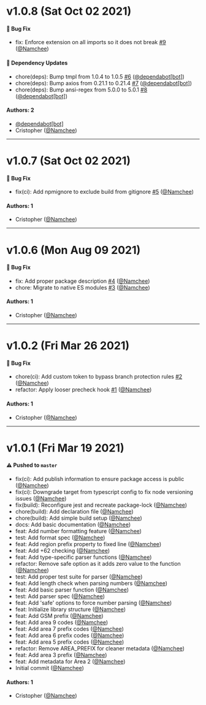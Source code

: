 # v1.0.8 (Sat Oct 02 2021)

#### 🐛 Bug Fix

- fix: Enforce extension on all imports so it does not break [#9](https://github.com/Namchee/telepon/pull/9) ([@Namchee](https://github.com/Namchee))

#### 🔩 Dependency Updates

- chore(deps): Bump tmpl from 1.0.4 to 1.0.5 [#6](https://github.com/Namchee/telepon/pull/6) ([@dependabot[bot]](https://github.com/dependabot[bot]))
- chore(deps): Bump axios from 0.21.1 to 0.21.4 [#7](https://github.com/Namchee/telepon/pull/7) ([@dependabot[bot]](https://github.com/dependabot[bot]))
- chore(deps): Bump ansi-regex from 5.0.0 to 5.0.1 [#8](https://github.com/Namchee/telepon/pull/8) ([@dependabot[bot]](https://github.com/dependabot[bot]))

#### Authors: 2

- [@dependabot[bot]](https://github.com/dependabot[bot])
- Cristopher ([@Namchee](https://github.com/Namchee))

---

# v1.0.7 (Sat Oct 02 2021)

#### 🐛 Bug Fix

- fix(ci): Add npmignore to exclude build from gitignore [#5](https://github.com/Namchee/telepon/pull/5) ([@Namchee](https://github.com/Namchee))

#### Authors: 1

- Cristopher ([@Namchee](https://github.com/Namchee))

---

# v1.0.6 (Mon Aug 09 2021)

#### 🐛 Bug Fix

- fix: Add proper package description [#4](https://github.com/Namchee/telepon/pull/4) ([@Namchee](https://github.com/Namchee))
- chore: Migrate to native ES modules [#3](https://github.com/Namchee/telepon/pull/3) ([@Namchee](https://github.com/Namchee))

#### Authors: 1

- Cristopher ([@Namchee](https://github.com/Namchee))

---

# v1.0.2 (Fri Mar 26 2021)

#### 🐛 Bug Fix

- chore(ci): Add custom token to bypass branch protection rules [#2](https://github.com/Namchee/telepon/pull/2) ([@Namchee](https://github.com/Namchee))
- refactor: Apply looser precheck hook [#1](https://github.com/Namchee/telepon/pull/1) ([@Namchee](https://github.com/Namchee))

#### Authors: 1

- Cristopher ([@Namchee](https://github.com/Namchee))

---

# v1.0.1 (Fri Mar 19 2021)

#### ⚠️ Pushed to `master`

- fix(ci): Add publish information to ensure package access is public ([@Namchee](https://github.com/Namchee))
- fix(ci): Downgrade target from typescript config to fix node versioning issues ([@Namchee](https://github.com/Namchee))
- fix(build): Reconfigure jest and recreate package-lock ([@Namchee](https://github.com/Namchee))
- chore(build): Add declaration file ([@Namchee](https://github.com/Namchee))
- chore(build): Add simple build setup ([@Namchee](https://github.com/Namchee))
- docs: Add basic documentation ([@Namchee](https://github.com/Namchee))
- feat: Add number formatting feature ([@Namchee](https://github.com/Namchee))
- test: Add format spec ([@Namchee](https://github.com/Namchee))
- feat: Add region prefix property to fixed line ([@Namchee](https://github.com/Namchee))
- feat: Add +62 checking ([@Namchee](https://github.com/Namchee))
- feat: Add type-specific parser functions ([@Namchee](https://github.com/Namchee))
- refactor: Remove safe option as it adds zero value to the function ([@Namchee](https://github.com/Namchee))
- test: Add proper test suite for parser ([@Namchee](https://github.com/Namchee))
- feat: Add length check when parsing numbers ([@Namchee](https://github.com/Namchee))
- feat: Add basic parser function ([@Namchee](https://github.com/Namchee))
- test: Add parser spec ([@Namchee](https://github.com/Namchee))
- feat: Add 'safe' options to force number parsing ([@Namchee](https://github.com/Namchee))
- feat: Initialize library structure ([@Namchee](https://github.com/Namchee))
- feat: Add GSM prefix ([@Namchee](https://github.com/Namchee))
- feat: Add area 9 codes ([@Namchee](https://github.com/Namchee))
- feat: Add area 7 prefix codes ([@Namchee](https://github.com/Namchee))
- feat: Add area 6 prefix codes ([@Namchee](https://github.com/Namchee))
- feat: Add area 5 prefix codes ([@Namchee](https://github.com/Namchee))
- refactor: Remove AREA_PREFIX for cleaner metadata ([@Namchee](https://github.com/Namchee))
- feat: Add area 3 prefix ([@Namchee](https://github.com/Namchee))
- feat: Add metadata for Area 2 ([@Namchee](https://github.com/Namchee))
- Initial commit ([@Namchee](https://github.com/Namchee))

#### Authors: 1

- Cristopher ([@Namchee](https://github.com/Namchee))
